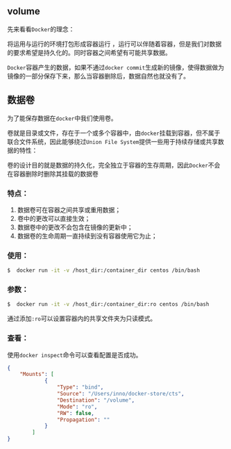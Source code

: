 ## volume

先来看看`Docker`的理念：

将运用与运行的环境打包形成容器运行 ，运行可以伴随着容器，但是我们对数据的要求希望是持久化的。同时容器之间希望有可能共享数据。

`Docker`容器产生的数据，如果不通过`docker commit`生成新的镜像，使得数据做为镜像的一部分保存下来，那么当容器删除后，数据自然也就没有了。

## 数据卷

为了能保存数据在`docker`中我们使用卷。

卷就是目录或文件，存在于一个或多个容器中，由`docker`挂载到容器，但不属于联合文件系统，因此能够绕过`Union File System`提供一些用于持续存储或共享数据的特性：

卷的设计目的就是数据的持久化，完全独立于容器的生存周期，因此`Docker`不会在容器删除时删除其挂载的数据卷

### 特点：

1. 数据卷可在容器之间共享或重用数据；
2. 卷中的更改可以直接生效；
3. 数据卷中的更改不会包含在镜像的更新中；
4. 数据卷的生命周期一直持续到没有容器使用它为止；

### 使用：

```bash
$  docker run -it -v /host_dir:/container_dir centos /bin/bash
```

### 参数：

```bash
$  docker run -it -v /host_dir:/container_dir:ro centos /bin/bash
```

通过添加`:ro`可以设置容器内的共享文件夹为只读模式。

### 查看：

使用`docker inspect`命令可以查看配置是否成功。

```json
{
	"Mounts": [
            {
                "Type": "bind",
                "Source": "/Users/inno/docker-store/cts",
                "Destination": "/volume",
                "Mode": "ro",
                "RW": false,
                "Propagation": ""
            }
        ]
}
```



